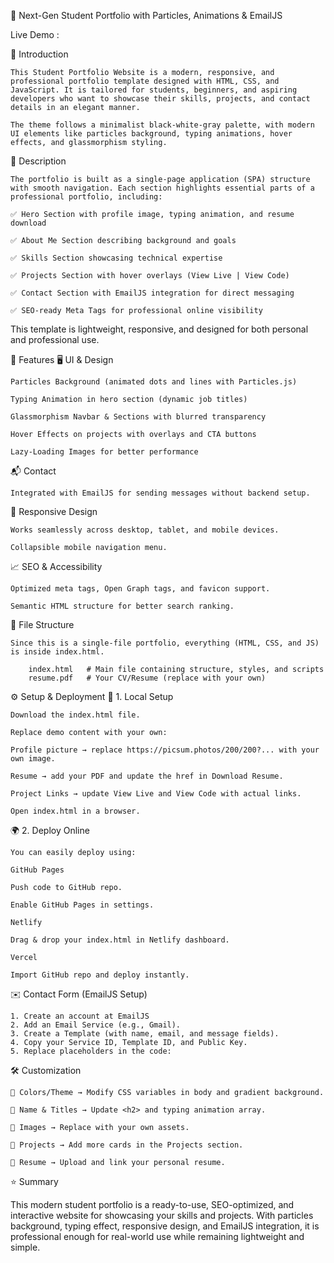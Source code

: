 🚀 Next-Gen Student Portfolio with Particles, Animations & EmailJS

Live Demo : 

🌟 Introduction

    This Student Portfolio Website is a modern, responsive, and professional portfolio template designed with HTML, CSS, and JavaScript. It is tailored for students, beginners, and aspiring developers who want to showcase their skills, projects, and contact details in an elegant manner.

    The theme follows a minimalist black-white-gray palette, with modern UI elements like particles background, typing animations, hover effects, and glassmorphism styling.

🎯 Description

    The portfolio is built as a single-page application (SPA) structure with smooth navigation. Each section highlights essential parts of a professional portfolio, including:

    ✅ Hero Section with profile image, typing animation, and resume download

    ✅ About Me Section describing background and goals

    ✅ Skills Section showcasing technical expertise

    ✅ Projects Section with hover overlays (View Live | View Code)

    ✅ Contact Section with EmailJS integration for direct messaging

    ✅ SEO-ready Meta Tags for professional online visibility

This template is lightweight, responsive, and designed for both personal and professional use.

🚀 Features
🖥️ UI & Design

    Particles Background (animated dots and lines with Particles.js)

    Typing Animation in hero section (dynamic job titles)

    Glassmorphism Navbar & Sections with blurred transparency

    Hover Effects on projects with overlays and CTA buttons

    Lazy-Loading Images for better performance

📬 Contact

    Integrated with EmailJS for sending messages without backend setup.

📱 Responsive Design

    Works seamlessly across desktop, tablet, and mobile devices.

    Collapsible mobile navigation menu.

📈 SEO & Accessibility

    Optimized meta tags, Open Graph tags, and favicon support.

    Semantic HTML structure for better search ranking.

📂 File Structure

    Since this is a single-file portfolio, everything (HTML, CSS, and JS) is inside index.html.
        
        index.html   # Main file containing structure, styles, and scripts
        resume.pdf   # Your CV/Resume (replace with your own)

⚙️ Setup & Deployment
🔧 1. Local Setup

    Download the index.html file.

    Replace demo content with your own:

    Profile picture → replace https://picsum.photos/200/200?... with your own image.

    Resume → add your PDF and update the href in Download Resume.

    Project Links → update View Live and View Code with actual links.

    Open index.html in a browser.

🌍 2. Deploy Online

    You can easily deploy using:

    GitHub Pages

    Push code to GitHub repo.

    Enable GitHub Pages in settings.

    Netlify

    Drag & drop your index.html in Netlify dashboard.

    Vercel

    Import GitHub repo and deploy instantly.

✉️ Contact Form (EmailJS Setup)

    1. Create an account at EmailJS
    2. Add an Email Service (e.g., Gmail).
    3. Create a Template (with name, email, and message fields).
    4. Copy your Service ID, Template ID, and Public Key.
    5. Replace placeholders in the code:

🛠️ Customization

    🎨 Colors/Theme → Modify CSS variables in body and gradient background.

    👤 Name & Titles → Update <h2> and typing animation array.

    📸 Images → Replace with your own assets.

    💼 Projects → Add more cards in the Projects section.

    📝 Resume → Upload and link your personal resume.


⭐ Summary

This modern student portfolio is a ready-to-use, SEO-optimized, and interactive website for showcasing your skills and projects. With particles background, typing effect, responsive design, and EmailJS integration, it is professional enough for real-world use while remaining lightweight and simple.
